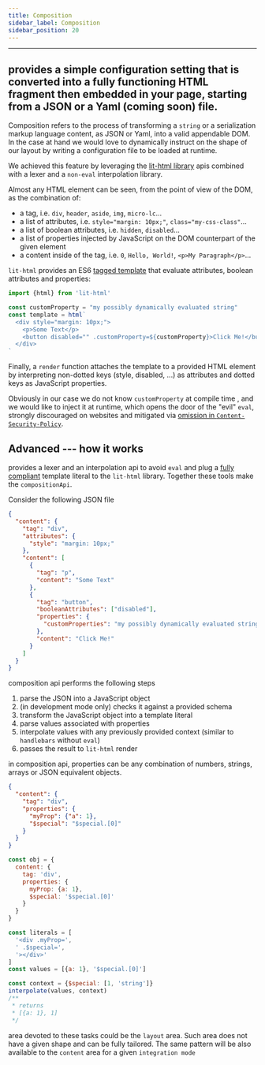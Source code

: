 ```yaml
---
title: Composition
sidebar_label: Composition
sidebar_position: 20
---
```


---
<micro-lc></micro-lc> provides a simple configuration setting that is converted into a fully functioning HTML fragment then embedded
in your page, starting from a JSON or a Yaml (coming soon) file.
---

Composition refers to the process of transforming a `string` or a serialization markup language content, as JSON or Yaml,
into a valid appendable DOM. In the case at hand we would love to dynamically instruct <micro-lc></micro-lc> on the shape of our layout
by writing a configuration file to be loaded at runtime.

We achieved this feature by leveraging the [lit-html library](https://lit.dev/docs/libraries/standalone-templates/) apis
combined with a lexer and a `non-eval` interpolation library.

Almost any HTML element can be seen, from the point of view of the DOM, as the combination of:
- a tag, i.e. `div`, `header`, `aside`, `img`, `micro-lc`...
- a list of attributes, i.e. `style="margin: 10px;"`, `class="my-css-class"`...
- a list of boolean attributes, i.e. `hidden`, `disabled`...
- a list of properties injected by JavaScript on the DOM counterpart of the given element
- a content inside of the tag, i.e. `0`, `Hello, World!`, `<p>My Paragraph</p>`...

`lit-html` provides an ES6 
[tagged template](https://developer.mozilla.org/en-US/docs/Web/JavaScript/Reference/Template_literals#tagged_templates)
that evaluate attributes, boolean attributes and properties:

```javascript
import {html} from 'lit-html'

const customProperty = "my possibly dynamically evaluated string"
const template = html`
  <div style="margin: 10px;">
    <p>Some Text</p>
    <button disabled="" .customProperty=${customProperty}>Click Me!</button>
  </div>
`
```

Finally, a `render` function attaches the template to a provided HTML element by interpreting non-dotted keys (style,
disabled, ...) as attributes and dotted keys as JavaScript properties.

Obviously in our case we do not know `customProperty` at compile time , and we would like to inject it at runtime, which 
opens the door of the "evil" `eval`, strongly discouraged on websites and mitigated via 
[omission in `Content-Security-Policy`](https://developer.mozilla.org/en-US/docs/Web/HTTP/Headers/Content-Security-Policy/script-src#unsafe_eval_expressions).

## Advanced --- how it works

<micro-lc></micro-lc> provides a lexer and an interpolation api to avoid `eval` and plug a 
[fully compliant](https://lit.dev/docs/templates/expressions/#well-formed-html) template literal to the `lit-html` library.
Together these tools make the `compositionApi`.

Consider the following JSON file

```json
{
  "content": {
    "tag": "div",
    "attributes": {
      "style": "margin: 10px;"
    },
    "content": [
      {
        "tag": "p",
        "content": "Some Text"
      },
      {
        "tag": "button",
        "booleanAttributes": ["disabled"],
        "properties": {
          "customProperties": "my possibly dynamically evaluated string"
        },
        "content": "Click Me!"
      }
    ]
  }
}
```

<micro-lc></micro-lc> composition api performs the following steps
1. parse the JSON into a JavaScript object
2. (in development mode only) checks it against a provided schema
3. transform the JavaScript object into a template literal
4. parse values associated with properties
5. interpolate values with any previously provided context (similar to `handlebars` without `eval`)
6. passes the result to `lit-html` render

in <micro-lc></micro-lc> composition api, properties can be any combination of numbers, strings, arrays or JSON equivalent objects.

```json
{
  "content": {
    "tag": "div",
    "properties": {
      "myProp": {"a": 1},
      "$special": "$special.[0]"
    }
  }
}
```

```javascript
const obj = {
  content: {
    tag: 'div',
    properties: {
      myProp: {a: 1},
      $special: '$special.[0]'
    }
  }
}
```

```javascript
const literals = [
  '<div .myProp=',
  ' .$special=',
  '></div>'
]
const values = [{a: 1}, '$special.[0]']
```

```javascript
const context = {$special: [1, 'string']}
interpolate(values, context)
/**
 * returns
 * [{a: 1}, 1]
 */
```

<micro-lc></micro-lc> area devoted to these tasks could be the `layout` area. Such area does not have a given shape and can be fully
tailored. The same pattern will be also available to the `content` area for a given `integration mode`
